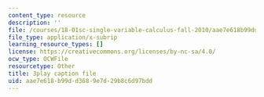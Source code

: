 ```yaml
---
content_type: resource
description: ''
file: /courses/18-01sc-single-variable-calculus-fall-2010/aae7e618b99dd3689e7d29b8c6d97bdd_BSAA0akmPEU.srt
file_type: application/x-subrip
learning_resource_types: []
license: https://creativecommons.org/licenses/by-nc-sa/4.0/
ocw_type: OCWFile
resourcetype: Other
title: 3play caption file
uid: aae7e618-b99d-d368-9e7d-29b8c6d97bdd
---
```

